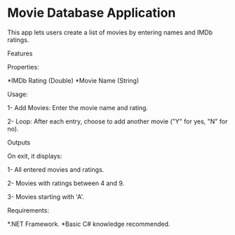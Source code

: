 # Movie Database Application

This app lets users create a list of movies by entering names and IMDb ratings.

Features

Properties:

*IMDb Rating (Double)
*Movie Name (String)

Usage:

1- Add Movies: Enter the movie name and rating.

2- Loop: After each entry, choose to add another movie ("Y" for yes, "N" for no).

Outputs

On exit, it displays:

1- All entered movies and ratings.

2- Movies with ratings between 4 and 9.

3- Movies starting with 'A'.

Requirements:

*.NET Framework.
*Basic C# knowledge recommended.
